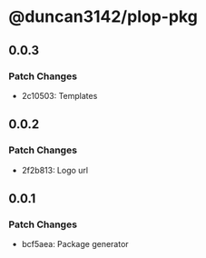 # @duncan3142/plop-pkg

## 0.0.3

### Patch Changes

- 2c10503: Templates

## 0.0.2

### Patch Changes

- 2f2b813: Logo url

## 0.0.1

### Patch Changes

- bcf5aea: Package generator
